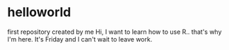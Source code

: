 # helloworld
first repository created by me
Hi,
I want to learn how to use R.. that's why I'm here. 
It's Friday and I can't wait to leave work. 
